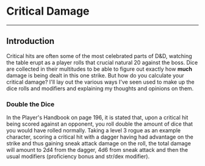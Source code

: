 # Critical Damage

* * *

## Introduction
Critical hits are often some of the most celebrated parts of D&D, watching the table erupt as a player rolls that crucial natural 20 against the boss. Dice are collected in their
multitudes to be able to figure out exactly how **much** damage is being dealt in this one strike. But how do you calculate your critical damage? I'll lay out the various ways I've seen
used to make up the dice rolls and modifiers and explaining my thoughts and opinions on them.

### Double the Dice
In the Player's Handbook on page 196, it is stated that, upon a critical hit being scored against an opponent, you roll double the amount of dice that you would have rolled normally. Taking a level 3 rogue as an example character, scoring a critical hit with a dagger having had advantage on the strike and thus gaining sneak attack damage on the roll, the total damage will amount to 2d4 from the dagger, 4d6 from sneak attack and then the usual modifiers (proficiency bonus and str/dex modifier).
